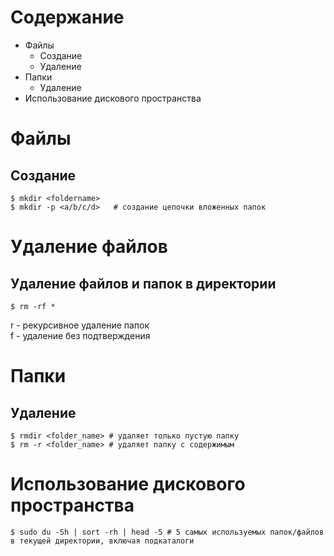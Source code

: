 # Содержание
* Файлы
  * Создание
  * Удаление  
* Папки
  * Удаление
* Использование дискового пространства 
# Файлы
## Создание
```shell
$ mkdir <foldername>
$ mkdir -p <a/b/c/d>   # создание цепочки вложенных папок
```
# Удаление файлов
## Удаление файлов и папок в директории
```shell
$ rm -rf *
```
r - рекурсивное удаление папок  
f - удаление без подтверждения
# Папки
## Удаление
```shell
$ rmdir <folder_name> # удаляет только пустую папку
$ rm -r <folder_name> # удаляет папку с содержимым
```
# Использование дискового пространства
```shell
$ sudo du -Sh | sort -rh | head -5 # 5 самых используемых папок/файлов в текущей директории, включая подкаталоги
```
